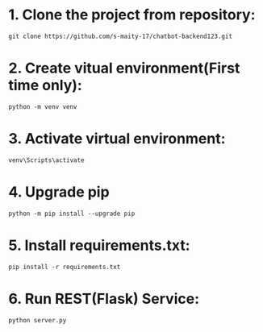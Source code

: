# 1. Clone the project from repository:
```git clone https://github.com/s-maity-17/chatbot-backend123.git```

# 2. Create vitual environment(First time only):
```python -m venv venv```

# 3. Activate virtual environment:
```venv\Scripts\activate```

# 4. Upgrade pip
```python -m pip install --upgrade pip```

# 5. Install requirements.txt:
```pip install -r requirements.txt```

# 6. Run REST(Flask) Service:
```python server.py```
